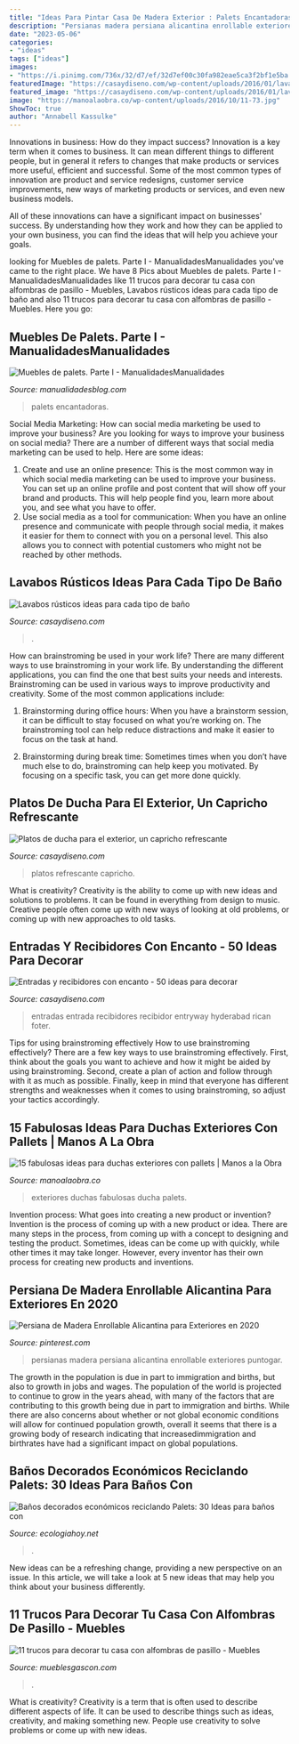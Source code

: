 ```yaml
---
title: "Ideas Para Pintar Casa De Madera Exterior : Palets Encantadoras"
description: "Persianas madera persiana alicantina enrollable exteriores puntogar"
date: "2023-05-06"
categories:
- "ideas"
tags: ["ideas"]
images:
- "https://i.pinimg.com/736x/32/d7/ef/32d7ef00c30fa982eae5ca3f2bf1e5ba.jpg"
featuredImage: "https://casaydiseno.com/wp-content/uploads/2016/01/lavabos-rusticos-banos-pared-madera-roja1.jpg"
featured_image: "https://casaydiseno.com/wp-content/uploads/2016/01/lavabos-rusticos-banos-pared-madera-roja1.jpg"
image: "https://manoalaobra.co/wp-content/uploads/2016/10/11-73.jpg"
ShowToc: true
author: "Annabell Kassulke"
---
```



Innovations in business: How do they impact success?
Innovation is a key term when it comes to business. It can mean different things to different people, but in general it refers to changes that make products or services more useful, efficient and successful.
Some of the most common types of innovation are product and service redesigns, customer service improvements, new ways of marketing products or services, and even new business models.

All of these innovations can have a significant impact on businesses' success. By understanding how they work and how they can be applied to your own business, you can find the ideas that will help you achieve your goals.

	

		
looking for Muebles de palets. Parte I - ManualidadesManualidades you've came to the right place. We have 8 Pics about Muebles de palets. Parte I - ManualidadesManualidades like 11 trucos para decorar tu casa con alfombras de pasillo - Muebles, Lavabos rústicos ideas para cada tipo de baño and also 11 trucos para decorar tu casa con alfombras de pasillo - Muebles. Here you go:
		
    
## Muebles De Palets. Parte I - ManualidadesManualidades

<img loading=lazy src="https://www.manualidadesblog.com/wp-content/uploads/2013/12/muebles-palets3.jpg" onerror="this.onerror=null;this.src='https://tse1.mm.bing.net/th?id=OIP.LhqX5dD_XakyeLU3lFW5KQHaKq&amp;pid=15.1';" alt="Muebles de palets. Parte I - ManualidadesManualidades">

_Source: manualidadesblog.com_

>palets encantadoras. 

	

Social Media Marketing: How can social media marketing be used to improve your business?
Are you looking for ways to improve your business on social media? There are a number of different ways that social media marketing can be used to help. Here are some ideas: 
1. Create and use an online presence: This is the most common way in which social media marketing can be used to improve your business. You can set up an online profile and post content that will show off your brand and products. This will help people find you, learn more about you, and see what you have to offer. 
2. Use social media as a tool for communication: When you have an online presence and communicate with people through social media, it makes it easier for them to connect with you on a personal level. This also allows you to connect with potential customers who might not be reached by other methods. 

    
## Lavabos Rústicos Ideas Para Cada Tipo De Baño

<img loading=lazy src="https://casaydiseno.com/wp-content/uploads/2016/01/lavabos-rusticos-banos-pared-madera-roja1.jpg" onerror="this.onerror=null;this.src='https://tse1.mm.bing.net/th?id=OIP.Ykxx390qp38iJWN-1i6YqQHaLH&amp;pid=15.1';" alt="Lavabos rústicos ideas para cada tipo de baño">

_Source: casaydiseno.com_

>. 

	

How can brainstroming be used in your work life?
There are many different ways to use brainstroming in your work life. By understanding the different applications, you can find the one that best suits your needs and interests. Brainstroming can be used in various ways to improve productivity and creativity. Some of the most common applications include:
1) Brainstorming during office hours: When you have a brainstorm session, it can be difficult to stay focused on what you’re working on. The brainstroming tool can help reduce distractions and make it easier to focus on the task at hand.

2) Brainstorming during break time: Sometimes times when you don’t have much else to do, brainstroming can help keep you motivated. By focusing on a specific task, you can get more done quickly.

    
## Platos De Ducha Para El Exterior, Un Capricho Refrescante

<img loading=lazy src="https://casaydiseno.com/wp-content/uploads/2015/04/ducha-jardin-piedra-beige.jpg" onerror="this.onerror=null;this.src='https://tse3.mm.bing.net/th?id=OIP.D_6JsDpQbPzIzmr07ncO1gHaLJ&amp;pid=15.1';" alt="Platos de ducha para el exterior, un capricho refrescante">

_Source: casaydiseno.com_

>platos refrescante capricho. 

	

What is creativity?
Creativity is the ability to come up with new ideas and solutions to problems. It can be found in everything from design to music. Creative people often come up with new ways of looking at old problems, or coming up with new approaches to old tasks.

    
## Entradas Y Recibidores Con Encanto - 50 Ideas Para Decorar

<img loading=lazy src="https://casaydiseno.com/wp-content/uploads/2015/08/mesa-alta-madera-entrada.jpg" onerror="this.onerror=null;this.src='https://tse2.mm.bing.net/th?id=OIP.GufMns1IlzAC3nybH5kZxgHaKf&amp;pid=15.1';" alt="Entradas y recibidores con encanto - 50 ideas para decorar">

_Source: casaydiseno.com_

>entradas entrada recibidores recibidor entryway hyderabad rican foter. 

	

Tips for using brainstroming effectively
How to use brainstroming effectively?
There are a few key ways to use brainstroming effectively. First, think about the goals you want to achieve and how it might be aided by using brainstroming. Second, create a plan of action and follow through with it as much as possible. Finally, keep in mind that everyone has different strengths and weaknesses when it comes to using brainstroming, so adjust your tactics accordingly.

    
## 15 Fabulosas Ideas Para Duchas Exteriores Con Pallets | Manos A La Obra

<img loading=lazy src="https://manoalaobra.co/wp-content/uploads/2016/10/11-73.jpg" onerror="this.onerror=null;this.src='https://tse2.mm.bing.net/th?id=OIP.xLg07dKFX4YMcLXzdaNysQDOEu&amp;pid=15.1';" alt="15 fabulosas ideas para duchas exteriores con pallets | Manos a la Obra">

_Source: manoalaobra.co_

>exteriores duchas fabulosas ducha palets. 

	

Invention process: What goes into creating a new product or invention?
Invention is the process of coming up with a new product or idea. There are many steps in the process, from coming up with a concept to designing and testing the product. Sometimes, ideas can be come up with quickly, while other times it may take longer. However, every inventor has their own process for creating new products and inventions.

    
## Persiana De Madera Enrollable Alicantina Para Exteriores En 2020

<img loading=lazy src="https://i.pinimg.com/736x/32/d7/ef/32d7ef00c30fa982eae5ca3f2bf1e5ba.jpg" onerror="this.onerror=null;this.src='https://tse2.mm.bing.net/th?id=OIP.6NsAMpQs-97-2TuMLr2qJQHaGz&amp;pid=15.1';" alt="Persiana de Madera Enrollable Alicantina para Exteriores en 2020">

_Source: pinterest.com_

>persianas madera persiana alicantina enrollable exteriores puntogar. 

	

The growth in the population is due in part to immigration and births, but also to growth in jobs and wages.
The population of the world is projected to continue to grow in the years ahead, with many of the factors that are contributing to this growth being due in part to immigration and births. While there are also concerns about whether or not global economic conditions will allow for continued population growth, overall it seems that there is a growing body of research indicating that increasedimmigration and birthrates have had a significant impact on global populations.

    
## Baños Decorados Económicos Reciclando Palets: 30 Ideas Para Baños Con

<img loading=lazy src="http://ecologiahoy.net/wp-content/uploads/2015/09/bano8-2-684x1024.jpg" onerror="this.onerror=null;this.src='https://tse4.mm.bing.net/th?id=OIP.rVTQWxfoa34G00lACsNtPAHaLF&amp;pid=15.1';" alt="Baños decorados económicos reciclando Palets: 30 Ideas para baños con">

_Source: ecologiahoy.net_

>. 

	

New ideas can be a refreshing change, providing a new perspective on an issue. In this article, we will take a look at 5 new ideas that may help you think about your business differently.

    
## 11 Trucos Para Decorar Tu Casa Con Alfombras De Pasillo - Muebles

<img loading=lazy src="http://www.mueblesgascon.com/blog/wp-content/uploads/2017/08/6ffb8c290aa790b8ee6c40dcbd20918a.jpg" onerror="this.onerror=null;this.src='https://tse2.mm.bing.net/th?id=OIP.0PZaUO8c4Dm4m5_k4dTzFAHaLG&amp;pid=15.1';" alt="11 trucos para decorar tu casa con alfombras de pasillo - Muebles">

_Source: mueblesgascon.com_

>. 

	

What is creativity?
Creativity is a term that is often used to describe different aspects of life. It can be used to describe things such as ideas, creativity, and making something new. People use creativity to solve problems or come up with new ideas.


